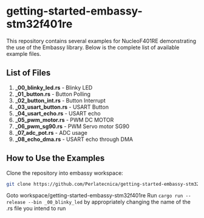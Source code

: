 # getting-started-embassy-stm32f401re
This repository contains several examples for NucleoF401RE demonstrating the use of the Embassy library. 
Below is the complete list of available example files.

## List of Files

1. **_00_blinky_led.rs** - Blinky LED 
2. **_01_button.rs** - Button Polling 
3. **_02_button_int.rs** - Button Interrupt
4. **_03_usart_button.rs** - USART Button
5. **_04_usart_echo.rs** - USART echo
6. **_05_pwm_motor.rs** - PWM DC MOTOR
7. **_06_pwm_sg90.rs** - PWM Servo motor SG90
8. **_07_adc_pot.rs** - ADC usage
9. **_08_echo_dma.rs** - USART echo through DMA

## How to Use the Examples
Clone the repository into embassy workspace:
   ```bash
   git clone https://github.com/Perlatecnica/getting-started-embassy-stm32f401re.git
```
Goto workspace/getting-started-embassy-stm32f401re
Run `cargo run --release --bin _00_blinky_led` by appropriately changing the name of the .rs file you intend to run
	

 





